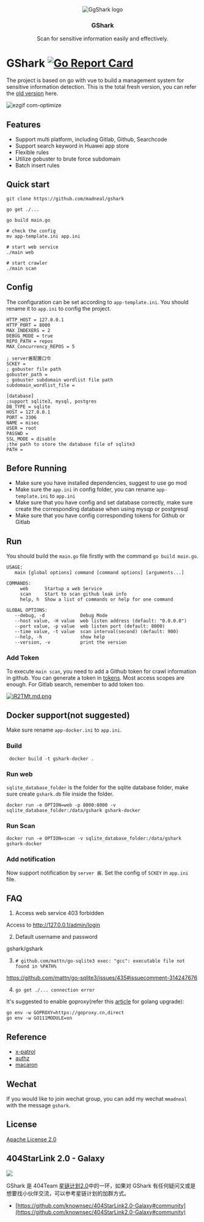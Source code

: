 <p align="center">
   <img alt="GgShark logo" src="https://s1.ax1x.com/2018/10/17/idhZvj.png" />
   <h3 align="center">GShark</h3>
   <p align="center">Scan for sensitive information easily and effectively.</p>
</p>

# GShark [![Go Report Card](https://goreportcard.com/badge/github.com/madneal/gshark)](https://goreportcard.com/report/github.com/madneal/gshark)   

The project is based on go with vue to build a management system for sensitive information detection. This is the total fresh version, you can refer the [old version](https://github.com/madneal/gshark/blob/gin/OLD_README.md) here.

![ezgif com-optimize](https://user-images.githubusercontent.com/12164075/47776907-72db2a00-dd2e-11e8-9862-db4aa5c458ff.gif)

## Features

* Support multi platform, including Gitlab, Github, Searchcode
* Support search keyword in Huawei app store
* Flexible rules
* Utilize gobuster to brute force subdomain
* Batch insert rules

## Quick start

```
git clone https://github.com/madneal/gshark

go get ./...

go build main.go

# check the config
mv app-template.ini app.ini 

# start web service
./main web 

# start crawler
./main scan
```

## Config

The configuration can be set according to `app-template.ini`. You should rename it to `app.ini` to config the project.

```
HTTP_HOST = 127.0.0.1
HTTP_PORT = 8000
MAX_INDEXERS = 2
DEBUG_MODE = true
REPO_PATH = repos
MAX_Concurrency_REPOS = 5

; server酱配置口令
SCKEY =
; gobuster file path
gobuster_path =
; gobuster subdomain wordlist file path
subdomain_wordlist_file =

[database]
;support sqlite3, mysql, postgres
DB_TYPE = sqlite
HOST = 127.0.0.1
PORT = 3306
NAME = misec
USER = root
PASSWD = 
SSL_MODE = disable
;the path to store the database file of sqlite3
PATH = 
```

## Before Running

* Make sure you have installed dependencies, suggest to use go mod
* Make sure the `app.ini` in config folder, you can rename `app-template.ini` to `app.ini`
* Make sure that you have config and set database correctly, make sure create the corresponding database when using mysqp or postgresql
* Make sure that you have config corresponding tokens for Github or Gitlab

## Run

You should build the `main.go` file firstly with the command `go build main.go`.

```
USAGE:
   main [global options] command [command options] [arguments...]

COMMANDS:
     web      Startup a web Service
     scan     Start to scan github leak info
     help, h  Show a list of commands or help for one command

GLOBAL OPTIONS:
   --debug, -d             Debug Mode
   --host value, -H value  web listen address (default: "0.0.0.0")
   --port value, -p value  web listen port (default: 8000)
   --time value, -t value  scan interval(second) (default: 900)
   --help, -h              show help
   --version, -v           print the version
```

### Add Token

To execute `main scan`, you need to add a Github token for crawl information in github. You can generate a token in [tokens](https://github.com/settings/tokens). Most access scopes are enough. For Gitlab search, remember to add token too.

[![iR2TMt.md.png](https://s1.ax1x.com/2018/10/31/iR2TMt.md.png)](https://imgchr.com/i/iR2TMt)

## Docker support(not suggested)

Make sure rename `app-docker.ini` to `app.ini`.

### Build 

```
 docker build -t gshark-docker .      
```

### Run web

`sqlite_database_folder` is the folder for the sqlite database folder, make sure create `gshark.db` file inside the folder.
```
docker run -e OPTION=web -p 8000:8000 -v sqlite_database_folder:/data/gshark gshark-docker
```

### Run Scan 

```
docker run -e OPTION=scan -v sqlite_database_folder:/data/gshark gshark-docker
```

### Add notification

Now support notification by `server 酱`. Set the config of `SCKEY` in `app.ini` file.

## FAQ

1. Access web service 403 forbidden

Access to http://127.0.0.1/admin/login

2. Default username and password

gshark/gshark

3. `# github.com/mattn/go-sqlite3
exec: "gcc": executable file not found in %PATH%`

https://github.com/mattn/go-sqlite3/issues/435#issuecomment-314247676

4. `go get ./... connection error`

It's suggested to enable goproxy(refer this [article](https://madneal.com/post/gproxy/) for golang upgrade):

```
go env -w GOPROXY=https://goproxy.cn,direct
go env -w GO111MODULE=on
```

## Reference

* [x-patrol](https://github.com/MiSecurity/x-patrol)
* [authz](https://github.com/go-macaron/authz)
* [macaron](https://github.com/go-macaron/macaron)

## Wechat

If you would like to join wechat group, you can add my wechat `mmadneal` with the message `gshark`.

## License

[Apache License 2.0](https://github.com/madneal/gshark/blob/master/LICENSE)

## 404StarLink 2.0 - Galaxy

![](https://github.com/knownsec/404StarLink-Project/raw/master/logo.png)

GShark 是 404Team [星链计划2.0](https://github.com/knownsec/404StarLink2.0-Galaxy)中的一环，如果对 GShark 有任何疑问又或是想要找小伙伴交流，可以参考星链计划的加群方式。

- [https://github.com/knownsec/404StarLink2.0-Galaxy#community](https://github.com/knownsec/404StarLink2.0-Galaxy#community)
